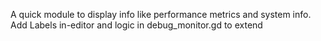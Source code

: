 A quick module to display info like performance metrics and system info. Add Labels in-editor and logic in debug_monitor.gd to extend
